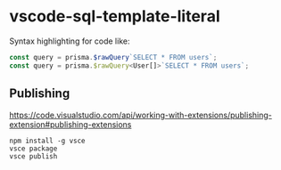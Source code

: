 # vscode-sql-template-literal

Syntax highlighting for code like:

```ts
const query = prisma.$rawQuery`SELECT * FROM users`;
const query = prisma.$rawQuery<User[]>`SELECT * FROM users`;
```

## Publishing

https://code.visualstudio.com/api/working-with-extensions/publishing-extension#publishing-extensions

```
npm install -g vsce
vsce package
vsce publish
```
